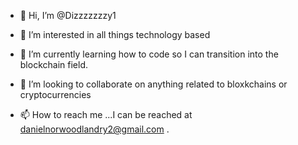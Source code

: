 - 👋 Hi, I’m @Dizzzzzzzy1
- 👀 I’m interested in all things technology based
- 🌱 I’m currently learning how to code so I can transition into the blockchain field.
- 💞️ I’m looking to collaborate on anything related to bloxkchains or cryptocurrencies

- 📫 How to reach me ...I can be reached at danielnorwoodlandry2@gmail.com .


<!---
Dizzzzzzzy1/Dizzzzzzzy1 is a ✨ special ✨ repository because its `README.md` (this file) appears on your GitHub profile.
You can click the Preview link to take a look at your changes.
--->
